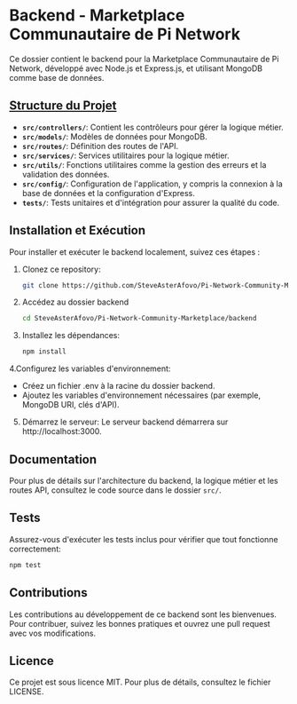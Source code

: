# Backend - Marketplace Communautaire de Pi Network

Ce dossier contient le backend pour la Marketplace Communautaire de Pi Network, développé avec Node.js et Express.js, et utilisant MongoDB comme base de données.

## [Structure du Projet](Backend_Structure)

- **`src/controllers/`**: Contient les contrôleurs pour gérer la logique métier.
- **`src/models/`**: Modèles de données pour MongoDB.
- **`src/routes/`**: Définition des routes de l'API.
- **`src/services/`**: Services utilitaires pour la logique métier.
- **`src/utils/`**: Fonctions utilitaires comme la gestion des erreurs et la validation des données.
- **`src/config/`**: Configuration de l'application, y compris la connexion à la base de données et la configuration d'Express.
- **`tests/`**: Tests unitaires et d'intégration pour assurer la qualité du code.

## Installation et Exécution

Pour installer et exécuter le backend localement, suivez ces étapes :

1. Clonez ce repository:

   ```bash
   git clone https://github.com/SteveAsterAfovo/Pi-Network-Community-Marketplace.git
   
2. Accédez au dossier backend
   ```bash
   cd SteveAsterAfovo/Pi-Network-Community-Marketplace/backend

3. Installez les dépendances:
   ```bash
   npm install

4.Configurez les variables d'environnement:

- Créez un fichier .env à la racine du dossier backend.
- Ajoutez les variables d'environnement nécessaires (par exemple, MongoDB URI, clés d'API).

5. Démarrez le serveur:
Le serveur backend démarrera sur http://localhost:3000.

## Documentation
Pour plus de détails sur l'architecture du backend, la logique métier et les routes API, consultez le code source dans le dossier `src/`.

## Tests
Assurez-vous d'exécuter les tests inclus pour vérifier que tout fonctionne correctement:
   ```bash
   npm test
```
## Contributions
Les contributions au développement de ce backend sont les bienvenues. Pour contribuer, suivez les bonnes pratiques et ouvrez une pull request avec vos modifications.

## Licence
Ce projet est sous licence MIT. Pour plus de détails, consultez le fichier LICENSE.
